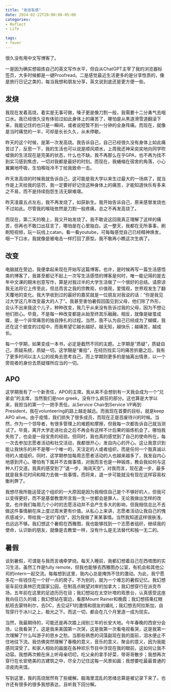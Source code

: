 ```yaml
---
title: "发烧有感"
date: 2024-02-22T20:00:08-05:00
categories:
- Reflect
- Life

tags:
- fever
---
```



很久没有用中文写博客了。

一是因为确实想锻炼自己的英文写作水平，但自从ChatGPT主宰了我的浏览器标签页，大多时候都是一键Proofread。二是感觉最近生活更多的是分享性质的，像是旅行日记之类的，每当我想和朋友分享，英文说到底还是更方便一些。

## 发烧

我现在发着高烧，着实是无事可做，嗓子更是像刀割一般，我需要十二分勇气去咽口水。我已经很久没有体验过如此身体上的痛苦了，哪怕是从黑道滑雪道翻滚下来，我能记住的也只是一瞬间，或者说短暂不到一分钟的全身阵痛。而现在，就像是当时痛觉的一半，可却是长长久久，从未停歇。

昨天的这个时候，是第一次发高烧。我告诉自己，自己已经很久没有身体上如此痛苦过了，反思一下，我的生活也可以说是顺风顺水，上周我还神采奕奕地向同学吹嘘我的生活现在是完美的状态，什么也不缺。我不再那么在乎GPA，也不再为找不到实习感到焦虑，一切对我都是最好的时刻。而现在，我蜷缩在宿舍的角落，小心翼翼地呼吸，生怕喉咙冷不丁给我致命一击。

昨天发高烧的时候我就告诉自己，这可能是我大学以来生过最大的一场病了，就当作是上天给我的惩罚，我一定要好好记住这种身体上的痛苦，才能知道快乐有多来之不易，而不是持续抱怨生活无聊难堪。

昨天凌晨五点左右，我不再发烧了，如获新生。我开始告诉自己，原来感冒发烧也不过如此。尽管我的喉咙依然是刀割一般疼痛，总之不再发高烧了。

而现在，第二天的晚上，我又开始发烧了。我不敢说这回我真正理解了这样的痛苦，但再也不敢口出狂言了，哪怕是在心里独白。这一整天，我都在无所事事，刷刷短视频，玩一玩线上catan，看一看youtube，可每每感觉自己已经精神焕发，咽一下口水，我就像是被电击一样打回了原型。我不敢再小瞧这次生病了。

## 改变

电脑就在旁边，我便拿起来现在开始写这篇博客。也许，是时候再写一篇生活感悟类的博客了，我甚至都记不起上一次写生活感悟的博客是何时，唯一能记得的是去年中文课的期末创意写作，算是对我过半的大学生活做了一个很好的总结。请原谅我无法将它上传至此，但总而言之我的宗教观，价值观，爱情观，世界观发生了翻天覆地的变化。我大学收到过的最好的嘉奖就是一位朋友对我说的话：“你是我见过大学这几年改变最大的人了”。我甚至害怕暑假回国见到父母，他们除了外形，会认不出来我这个儿子。种种改变，我几乎从来没有告诉过我的父母，因为不想让他们担心。毕竟，不是每一种改变都是从始至终其乐融融，相反，就像是破茧成蝶，是一个非常痛苦的独自挣扎的过程。当然，我不认为自己已经成为了蝴蝶，我还在这个蜕变的过程中，而我希望它越长越好。越无知，越快乐；越痛苦，越成长。

每一个学期，如果变成一本书，必定是截然不同的主题。上学期是“质疑”，质疑自己，质疑系统，质疑一切。这学期是“重拾”，在经历找实习的痛苦折磨之后，我有了更多时间以主人公的视角去思考自己，而上学期则更多的是抽离出情景，以一个旁观者的身份去质疑理所应当的一切。

## APO

这学期我有了一个新责任，APO的主席。我从来不会想到有一天我会成为一个“兄弟会”的主席，当然我们是non greek，没有什么疯狂的部分。这也算是大学以来，我担当的第一个一把手责任。从Service Chair到Service VP再到President，我在volunteering的路上越走越远。而我现在首要的目标，就是keep APO alive。由于疫情，我们损失了很多成员，而现在正是百废待兴的时候。当然，作为一个领导者，有很多管理上的难题和摩擦，但我每一次都告诉自己就当测试了。毕竟，离开大学走进社会之后不再会有这样不计后果的锻炼机会了。哪怕我失败了，也会是一段宝贵的经验。但同时，我也真的感觉到了自己的使命所在，每一次去参加志愿者活动和社交活动，我都很开心，发自内心的开心。这让我意识到能让我快乐的并不是哪一个唯一的，天注定的人或者组织，而是任何一个我真诚以待的人或组织。同时，这学期参加每周志愿者活动的人也越来越多了，我发自内心地感到开心。哪怕有下属并不去做事情，对我而言也是一种锻炼，教会我如何与这种人打交道。我真的感受到了”退一步，海阔天空”。对我而言，现在退一步，最多就是我多花时间和精力去做一些事情，而将来，退一步可能就没有现在这样容易权衡利弊了。

我想尽我所能运营这个组织的一大原因是因为我相信自己是个不够好的人，但我可以变得更好，而不是基督教里所言我一生一世都会是罪人，无论我做出怎样的改变。也许我们每周几个小时的志愿活动并不会产生多大的影响，但我相信总比不去做这件事情躺在床上度过周末更有价值。从私心上来讲，志愿者活动让我自己的愧疚感减少，带给我一定的“自信”，因为我做了某某事情。当然我知道这样很肤浅，也远远不够。我幻想这个暑假在西雅图，我也能够找到一个志愿者组织，继续我的使命，认识新的朋友，就像是去教堂一样，没有什么是无法替代和独一无二的。

## 暑假

谈到暑假，可谓是与我而言魂牵梦绕。每天入睡前，我都幻想着自己在西塔图的实习生活，虽然工作是fully remote，但我也能够去西雅图办公室，有机会和其他公司的intern一起交流。每每想到这里，我内心总是掩饰不住的激动。为此，我宁愿多花一些钱住在一个好一点的房子。不为别的，就为一个难忘的暑假记忆。我幻想驱车前往奥林匹克国家公园，在制高点眺望对岸的加拿大；我幻想穿行在派克市场，五年前在这里的足迹历历在目；我幻想站在太空针塔的观景台，认真感受这座我向往已久的城；我幻想站在窗边，看那Mount Rainer和晚霞；我幻想搭乘红眼航班去蒙特利尔，去DC，去见证F1的激情和朋友的婚礼；我幻想去阿拉斯加，自驾穿行于冰川之上，极光之下。而这一切，都会在几个月里逐一成为现实。

当然，我最期待的，可能还是再次踏上阔别三年的长安大地。今年春晚的西安分会场，让我看哭了。这是我来美国第一次哭，这是我第一次看电视看哭，这是我第一次理解了什么叫游子的思乡之愁。当那些熟悉的词藻副现在我的面前，泪水便止不住地往下流。我仿佛突然理解了春晚的意义，音乐的意义，聚会的意义，因为我能感同深受了。和家人相处的画面在各种欢乐节目中浮现在我的眼前，这如何让我不动容。我想再次赖在床上听母亲叨叨，吃父亲的拿手好菜，带哥哥散步；我想再次穿行在长安绝美的古建筑之中，尽全力记住这每一风景如画；我想要吃最最普通的凉皮肉夹馍。

写到这里，我的高烧居然有了些缓解。脑海里混乱的思绪总算是被记录下来了。也许还有很多的很多我想表达，且听我下回分解。